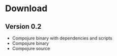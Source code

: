 # Download

## Version 0.2

* Compojure binary with dependencies and scripts
* Compojure binary
* Compojure source
